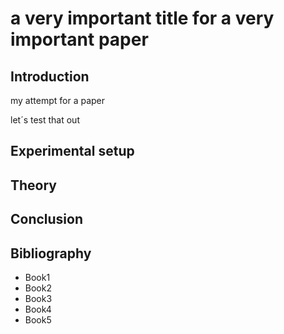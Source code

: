 # a very important title for a very important paper

## Introduction
my attempt for a paper

let´s test that out

## Experimental setup

## Theory

## Conclusion

## Bibliography
- Book1
- Book2
- Book3
- Book4
- Book5
